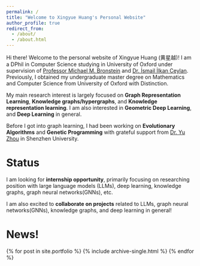 ```yaml
---
permalink: /
title: "Welcome to Xingyue Huang's Personal Website"
author_profile: true
redirect_from: 
  - /about/
  - /about.html
---
```


Hi there! Welcome to the personal website of Xingyue Huang (黄星越)! I am a DPhil in Computer Science studying in University of Oxford under supervision of [Professor Michael M. Bronstein](https://www.cs.ox.ac.uk/people/michael.bronstein/) and [Dr. İsmail İlkan Ceylan](https://www.cs.ox.ac.uk/people/ismaililkan.ceylan/).  Previously, I obtained my undergraduate master degree on Mathematics and Computer Science from University of Oxford with Distinction. 

My main research interest is largely focused on **Graph Representation Learning**, **Knowledge graphs/hypergraphs**, and **Knowledge representation learning**. I am also interested in **Geometric Deep Learning**, and **Deep Learning** in general. 

Before I got into graph learning, I had been working on **Evolutionary Algorithms** and **Genetic Programming** with grateful support from [Dr. Yu Zhou](https://yzhouszu.github.io/) in Shenzhen University. 


# Status

I am looking for **internship opportunity**, primarily focusing on researching position with large language models (LLMs), deep learning, knowledge graphs, graph neural networks(GNNs), etc. 

I am also excited to **collaborate on projects** related to LLMs, graph neural networks(GNNs), knowledge graphs, and deep learning in general!


# News!

{% for post in site.portfolio %}
  {% include archive-single.html %}
{% endfor %}
